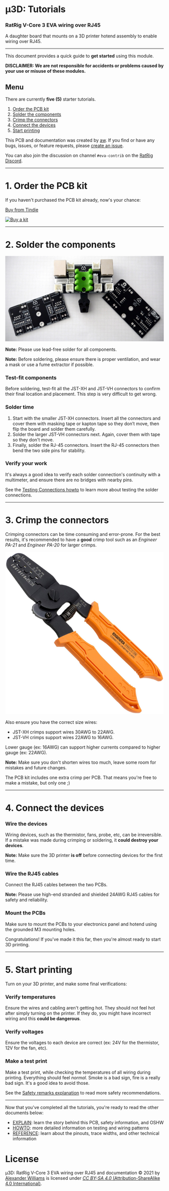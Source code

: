 # μ3D: Tutorials

### RatRig V-Core 3 EVA wiring over RJ45

A daughter board that mounts on a 3D printer hotend assembly to enable wiring over RJ45.

---

This document provides a quick guide to **get started** using this module.

**DISCLAIMER: We are not responsible for accidents or problems caused by your use or misuse of these modules.**

## Menu

There are currently **five (5)** starter tutorials.

  1. [Order the PCB kit](#1-order-the-pcb-kit)
  2. [Solder the components](#2-solder-the-components)
  3. [Crimp the connectors](#3-crimp-the-connectors)
  4. [Connect the devices](#4-connect-the-devices)
  5. [Start printing](#5-start-printing)

This PCB and documentation was created by [aw](https://github.com/aw). If you find or have any bugs, issues, or feature requests, please [create an issue](https://github.com/aw/hw-micro3d/issues/new).

You can also join the discussion on channel `#eva-contrib` on the [RatRig Discord](https://discord.gg/n9MrbAq5).

---

# 1. Order the PCB kit

If you haven't purchased the PCB kit already, now's your chance:

[Buy from Tindie](https://www.tindie.com/products/24538/)

 [![Buy a kit](https://d2ss6ovg47m0r5.cloudfront.net/badges/tindie-mediums.png)](https://www.tindie.com/products/24538/)

---

# 2. Solder the components

![PCB top view](pcb-top-view.jpg)

**Note:** Please use lead-free solder for all components.

**Note:** Before soldering, please ensure there is proper ventilation, and wear a mask or use a fume extractor if possible.

### Test-fit components

Before soldering, test-fit all the JST-XH and JST-VH connectors to confirm their final location and placement. This step is very difficult to get wrong.

### Solder time

1. Start with the smaller JST-XH connectors. Insert all the connectors and cover them with masking tape or
kapton tape so they don’t move, then flip the board and solder them carefully.
2. Solder the larger JST-VH connectors next. Again, cover them with tape so they don't move.
3. Finally, solder the RJ-45 connectors. Insert the RJ-45 connectors then bend the two side pins for stability.

### Verify your work

It's always a good idea to verify each solder connection's continuity with a multimeter, and ensure there are no bridges with nearby pins.

See the [Testing Connections howto](HOWTO.md#3-testing-connections) to learn more about testing the solder connections.

---

# 3. Crimp the connectors

Crimping connectors can be time consuming and error-prone. For the best results, it's recommended to have a **good** crimp tool such as an _Engineer PA-21_ and _Engineer PA-20_ for larger crimps.

![Engineer PA-21](engineer-pa21.jpg)

Also ensure you have the correct size wires:

* JST-XH crimps support wires 30AWG to 22AWG.
* JST-VH crimps support wires 22AWG to 16AWG.

Lower gauge (ex: 16AWG) can support higher currents compared to higher gauge (ex: 22AWG).

**Note:** Make sure you don't shorten wires too much, leave some room for mistakes and future changes.

The PCB kit includes one extra crimp per PCB. That means you're free to make a mistake, but only one ;)

---

# 4. Connect the devices

### Wire the devices

Wiring devices, such as the thermistor, fans, probe, etc, can be irreversible. If a mistake was made during crimping or soldering, it **could destroy your devices**.

**Note:** Make sure the 3D printer **is off** before connecting devices for the first time.

### Wire the RJ45 cables

Connect the RJ45 cables between the two PCBs.

**Note:** Please use high-end stranded and shielded 24AWG RJ45 cables for safety and reliability.

### Mount the PCBs

Make sure to mount the PCBs to your electronics panel and hotend using the grounded M3 mounting holes.

Congratulations! If you've made it this far, then you're almost ready to start 3D printing.

---

# 5. Start printing

Turn on your 3D printer, and make some final verifications:

### Verify temperatures

Ensure the wires and cabling aren't getting hot. They should not feel hot after simply turning on the printer. If they do, you might have incorrect wiring and this **could be dangerous**.

### Verify voltages

Ensure the voltages to each device are correct (ex: 24V for the thermistor, 12V for the fan, etc).

### Make a test print

Make a test print, while checking the temperatures of all wiring during printing. Everything should feel _normal_. Smoke is a bad sign, fire is a really bad sign. It's a good idea to avoid those.

See the [Safety remarks explanation](EXPLAIN.md#3-safety-remarks) to read more safety recommendations.

---

Now that you've completed all the tutorials, you're ready to read the other documents below:

  * [EXPLAIN](EXPLAIN.md): learn the story behind this PCB, safety information, and OSHW
  * [HOWTO](HOWTO.md): more detailed information on testing and wiring patterns
  * [REFERENCE](REFERENCE.md): learn about the pinouts, trace widths, and other technical information

# License

μ3D: RatRig V-Core 3 EVA wiring over RJ45 and documentation © 2021 by [Alexander Williams](https://a1w.ca/) is licensed under [_CC BY-SA 4.0_ (Attribution-ShareAlike 4.0 International)](https://creativecommons.org/licenses/by-sa/4.0/).
